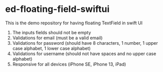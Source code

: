 # ed-floating-field-swiftui
This is the demo repository for having floating TextField in swift UI

1. The inputs fields should not be empty
2. Validations for email (must be a valid email)
3. Validations for password (should have 8 characters, 1 number, 1 upper case alphabet, 1 lower case alphabet)
4. Validations for username (should not have spaces and no upper case alphabet)
5. Responsive for all devices (iPhone SE, iPhone 13, iPad)
